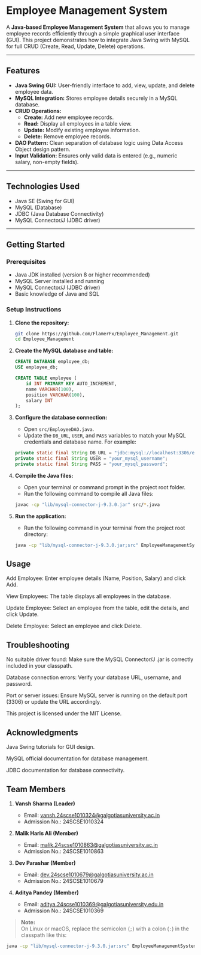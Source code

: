 # Employee Management System

A **Java-based Employee Management System** that allows you to manage employee records efficiently through a simple graphical user interface (GUI). This project demonstrates how to integrate Java Swing with MySQL for full CRUD (Create, Read, Update, Delete) operations.

---

## Features

- **Java Swing GUI:** User-friendly interface to add, view, update, and delete employee data.
- **MySQL Integration:** Stores employee details securely in a MySQL database.
- **CRUD Operations:**  
  - **Create:** Add new employee records.  
  - **Read:** Display all employees in a table view.  
  - **Update:** Modify existing employee information.  
  - **Delete:** Remove employee records.
- **DAO Pattern:** Clean separation of database logic using Data Access Object design pattern.
- **Input Validation:** Ensures only valid data is entered (e.g., numeric salary, non-empty fields).

---

## Technologies Used

- Java SE (Swing for GUI)
- MySQL (Database)
- JDBC (Java Database Connectivity)
- MySQL Connector/J (JDBC driver)

---

## Getting Started

### Prerequisites

- Java JDK installed (version 8 or higher recommended)
- MySQL Server installed and running
- MySQL Connector/J (JDBC driver)
- Basic knowledge of Java and SQL

### Setup Instructions

1. **Clone the repository:**

   ```bash
   git clone https://github.com/FlamerFx/Employee_Management.git
   cd Employee_Management

2. **Create the MySQL database and table:**

   ```sql
   CREATE DATABASE employee_db;
   USE employee_db;

   CREATE TABLE employee (
       id INT PRIMARY KEY AUTO_INCREMENT,
       name VARCHAR(100),
       position VARCHAR(100),
       salary INT
   );

3. **Configure the database connection:**

   - Open `src/EmployeeDAO.java`.
   - Update the `DB_URL`, `USER`, and `PASS` variables to match your MySQL credentials and database name. For example:

   ```java
   private static final String DB_URL = "jdbc:mysql://localhost:3306/employee_db?useSSL=false";
   private static final String USER = "your_mysql_username";
   private static final String PASS = "your_mysql_password";

4. **Compile the Java files:**

   - Open your terminal or command prompt in the project root folder.
   - Run the following command to compile all Java files:

   ```bash
   javac -cp "lib/mysql-connector-j-9.3.0.jar" src/*.java

5. **Run the application:**

   - Run the following command in your terminal from the project root directory:

   ```bash
   java -cp "lib/mysql-connector-j-9.3.0.jar;src" EmployeeManagementSystem

## Usage
Add Employee: Enter employee details (Name, Position, Salary) and click Add.

View Employees: The table displays all employees in the database.

Update Employee: Select an employee from the table, edit the details, and click Update.

Delete Employee: Select an employee and click Delete.

## Troubleshooting
No suitable driver found: Make sure the MySQL Connector/J .jar is correctly included in your classpath.

Database connection errors: Verify your database URL, username, and password.

Port or server issues: Ensure MySQL server is running on the default port (3306) or update the URL accordingly.

This project is licensed under the MIT License.

## Acknowledgments
Java Swing tutorials for GUI design.

MySQL official documentation for database management.

JDBC documentation for database connectivity.


## Team Members

1. **Vansh Sharma (Leader)**
   - Email: vansh.24scse1010324@galgotiasuniversity.ac.in  
   - Admission No.: 24SCSE1010324

2. **Malik Haris Ali (Member)**
   - Email: malik.24scse1010863@galgotiasuniversity.ac.in  
   - Admission No.: 24SCSE1010863

3. **Dev Parashar (Member)**
   - Email: dev.24scse1010679@galgotiasuniversity.ac.in  
   - Admission No.: 24SCSE1010679

4. **Aditya Pandey (Member)**
   - Email: aditya.24scse1010369@galgotiasuniversity.edu.in  
   - Admission No.: 24SCSE1010369


> **Note:**  
> On Linux or macOS, replace the semicolon (`;`) with a colon (`:`) in the classpath like this:

```bash
java -cp "lib/mysql-connector-j-9.3.0.jar:src" EmployeeManagementSystem







